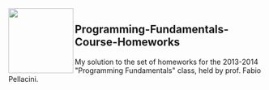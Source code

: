 <img src="./Python.ico" align="left" width="128"/>
<h2> Programming-Fundamentals-Course-Homeworks </h2>
My solution to the set of homeworks for the 2013-2014 "Programming Fundamentals" class, held by prof. Fabio Pellacini.
